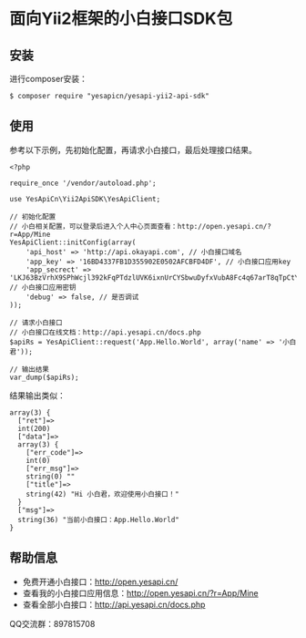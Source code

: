 # 面向Yii2框架的小白接口SDK包

## 安装
进行composer安装：
```
$ composer require "yesapicn/yesapi-yii2-api-sdk"
```

## 使用
参考以下示例，先初始化配置，再请求小白接口，最后处理接口结果。

```
<?php

require_once '/vendor/autoload.php';

use YesApiCn\Yii2ApiSDK\YesApiClient;

// 初始化配置
// 小白相关配置，可以登录后进入个人中心页面查看：http://open.yesapi.cn/?r=App/Mine
YesApiClient::initConfig(array(
    'api_host' => 'http://api.okayapi.com', // 小白接口域名
    'app_key' => '16BD4337FB1D355902E0502AFCBFD4DF', // 小白接口应用key
    'app_secrect' => 'LKJ63BzVrhX9SPhWcjl392kFqPTdzlUVK6ixnUrCYSbwuDyfxVubA8Fc4q67arT8qTpCtY5', // 小白接口应用密钥
    'debug' => false, // 是否调试
));

// 请求小白接口
// 小白接口在线文档：http://api.yesapi.cn/docs.php
$apiRs = YesApiClient::request('App.Hello.World', array('name' => '小白君'));

// 输出结果
var_dump($apiRs);
```

结果输出类似：
```
array(3) {
  ["ret"]=>
  int(200)
  ["data"]=>
  array(3) {
    ["err_code"]=>
    int(0)
    ["err_msg"]=>
    string(0) ""
    ["title"]=>
    string(42) "Hi 小白君，欢迎使用小白接口！"
  }
  ["msg"]=>
  string(36) "当前小白接口：App.Hello.World"
}
```

## 帮助信息
 + 免费开通小白接口：http://open.yesapi.cn/
 + 查看我的小白接口应用信息：http://open.yesapi.cn/?r=App/Mine
 + 查看全部小白接口：http://api.yesapi.cn/docs.php

QQ交流群：897815708

 


